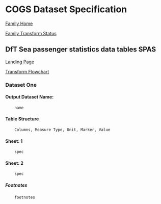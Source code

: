 # COGS Dataset Specification

[Family Home](https://gss-cogs.github.io/family-covid-19-AIRTABLE/datasets/specmenu.html)

[Family Transform Status](https://gss-cogs.github.io/family-covid-19-AIRTABLE/datasets/index.html)

## DfT Sea passenger statistics  data tables  SPAS 

[Landing Page](https://www.gov.uk/government/statistical-data-sets/sea-passenger-statistics-spas#history)

[Transform Flowchart](https://gss-cogs.github.io/family-covid-19-AIRTABLE/datasets/specflowcharts.html?dft-sea-passenger-statistics-data-tables-spas/flowchart.ttl)

### Dataset One

#### Output Dataset Name:

		name

#### Table Structure

		Columns, Measure Type, Unit, Marker, Value

#### Sheet: 1

		spec

#### Sheet: 2

		spec

##### Footnotes

		footnotes

